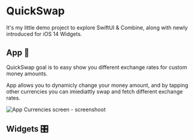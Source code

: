 # QuickSwap

It's my little demo project to explore SwiftUI & Combine, along with newly introduced for iOS 14 Widgets.

## App 📱

QuickSwap goal is to easy show you different exchange rates for custom money amounts.

App allows you to dynamicly change your money amount, and by tapping other currencies you can imiediattly swap and fetch different exchange rates.

![App Currencies screen - screenshoot](https://i.imgur.com/HgF2XqJ.png)
## Widgets 🎛
